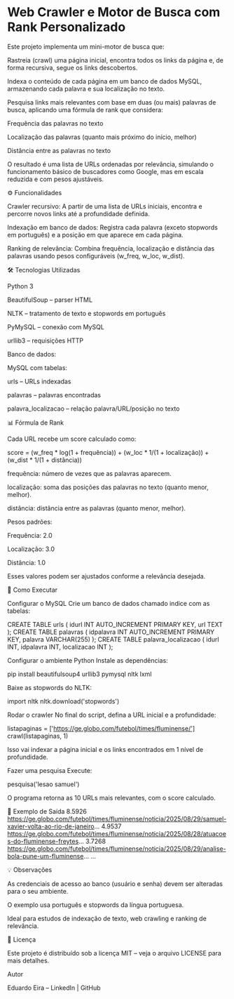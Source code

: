 # Web Crawler e Motor de Busca com Rank Personalizado

Este projeto implementa um mini-motor de busca que:

Rastreia (crawl) uma página inicial, encontra todos os links da página e, de forma recursiva, segue os links descobertos.

Indexa o conteúdo de cada página em um banco de dados MySQL, armazenando cada palavra e sua localização no texto.

Pesquisa links mais relevantes com base em duas (ou mais) palavras de busca, aplicando uma fórmula de rank que considera:

Frequência das palavras no texto

Localização das palavras (quanto mais próximo do início, melhor)

Distância entre as palavras no texto

O resultado é uma lista de URLs ordenadas por relevância, simulando o funcionamento básico de buscadores como Google, mas em escala reduzida e com pesos ajustáveis.

⚙️ Funcionalidades

Crawler recursivo:
A partir de uma lista de URLs iniciais, encontra e percorre novos links até a profundidade definida.

Indexação em banco de dados:
Registra cada palavra (exceto stopwords em português) e a posição em que aparece em cada página.

Ranking de relevância:
Combina frequência, localização e distância das palavras usando pesos configuráveis (w_freq, w_loc, w_dist).

🛠️ Tecnologias Utilizadas

Python 3

BeautifulSoup
 – parser HTML

NLTK
 – tratamento de texto e stopwords em português

PyMySQL
 – conexão com MySQL

urllib3
 – requisições HTTP

Banco de dados:

MySQL com tabelas:

urls – URLs indexadas

palavras – palavras encontradas

palavra_localizacao – relação palavra/URL/posição no texto

📊 Fórmula de Rank

Cada URL recebe um score calculado como:

score = (w_freq * log(1 + frequência))
      + (w_loc  * 1/(1 + localização))
      + (w_dist * 1/(1 + distância))


frequência: número de vezes que as palavras aparecem.

localização: soma das posições das palavras no texto (quanto menor, melhor).

distância: distância entre as palavras (quanto menor, melhor).

Pesos padrões:

Frequência: 2.0

Localização: 3.0

Distância: 1.0

Esses valores podem ser ajustados conforme a relevância desejada.

🚀 Como Executar

Configurar o MySQL
Crie um banco de dados chamado indice com as tabelas:

CREATE TABLE urls (
    idurl INT AUTO_INCREMENT PRIMARY KEY,
    url TEXT
);
CREATE TABLE palavras (
    idpalavra INT AUTO_INCREMENT PRIMARY KEY,
    palavra VARCHAR(255)
);
CREATE TABLE palavra_localizacao (
    idurl INT,
    idpalavra INT,
    localizacao INT
);


Configurar o ambiente Python
Instale as dependências:

pip install beautifulsoup4 urllib3 pymysql nltk lxml


Baixe as stopwords do NLTK:

import nltk
nltk.download('stopwords')


Rodar o crawler
No final do script, defina a URL inicial e a profundidade:

listapaginas = ['https://ge.globo.com/futebol/times/fluminense/']
crawl(listapaginas, 1)


Isso vai indexar a página inicial e os links encontrados em 1 nível de profundidade.

Fazer uma pesquisa
Execute:

pesquisa('lesao samuel')


O programa retorna as 10 URLs mais relevantes, com o score calculado.

📌 Exemplo de Saída
8.5926  https://ge.globo.com/futebol/times/fluminense/noticia/2025/08/29/samuel-xavier-volta-ao-rio-de-janeiro...
4.9537  https://ge.globo.com/futebol/times/fluminense/noticia/2025/08/28/atuacoes-do-fluminense-freytes...
3.7268  https://ge.globo.com/futebol/times/fluminense/noticia/2025/08/29/analise-bola-pune-um-fluminense...
...

💡 Observações

As credenciais de acesso ao banco (usuário e senha) devem ser alteradas para o seu ambiente.

O exemplo usa português e stopwords da língua portuguesa.

Ideal para estudos de indexação de texto, web crawling e ranking de relevância.

📜 Licença

Este projeto é distribuído sob a licença MIT – veja o arquivo LICENSE
 para mais detalhes.

Autor

Eduardo Eira – LinkedIn
 | GitHub
